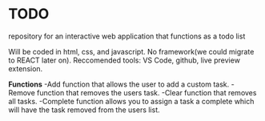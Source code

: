 # TODO
repository for an interactive web application that functions as a todo list

Will be coded in html, css, and javascript. No framework(we could migrate to REACT later on). 
Reccomended tools: VS Code, github, live preview extension. 

**Functions**
-Add function that allows the user to add a custom task.
-Remove function that removes the users task.
-Clear function that removes all tasks.
-Complete function allows you to assign a task a complete which will have the task removed from the users list.
